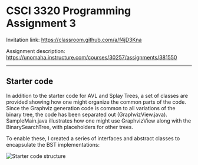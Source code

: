 # CSCI 3320 Programming Assignment 3

Invitation link: https://classroom.github.com/a/f4jD3Kna

Assignment description: https://unomaha.instructure.com/courses/30257/assignments/381550

---
## Starter code

In addition to the starter code for AVL and Splay Trees, a set of classes are provided showing how one might organize the common parts of the code. 
Since the Graphviz generation code is common to all variations of the binary tree, the code has been separated out (GraphvizView.java). 
SampleMain.java illustrates how one might use GraphvizView along with the BinarySearchTree, with placeholders for other trees.

To enable these, I created a series of interfaces and abstract classes to encapsulate the BST implementations:

![Starter code structure](https://yuml.me/diagram/plain;dir:TD/class/[BinaryTreeNode]-.-implements%5E[INode],%20[BinarySearchTree]-.-implements%5E[ITree],%20[BinarySearchTree]%3C%3E-%3E[BinarySearchTree.BinaryNode],%20[BinarySearchTree.BinaryNode]-%5E[BinaryTreeNode],%20[GraphvizView]uses-%3E[INode],%20[GraphvizView]uses-%3E[BinarySearchTree],%20[SampleMain]uses-%3E[ITree],%20[SampleMain]uses-%3E[GraphvizView])

<!---
Original code passed to yuml.me:
https://yuml.me/diagram/plain;dir:TD/class/[BinaryTreeNode]-.-implements^[INode], [BinarySearchTree]-.-implements^[ITree], [BinarySearchTree]<>->[BinarySearchTree.BinaryNode], [BinarySearchTree.BinaryNode]-^[BinaryTreeNode], [GraphvizView]uses->[INode], [GraphvizView]uses->[BinarySearchTree], [SampleMain]uses->[ITree], [SampleMain]uses->[GraphvizView]
--->
